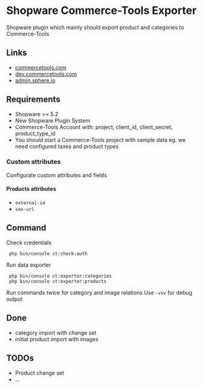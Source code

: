 # Shopware Commerce-Tools Exporter

Shopware plugin which mainly should export product and categories to Commerce-Tools

## Links

 - [commercetools.com](https://commercetools.com/)
 - [dev.commercetools.com](https://dev.commercetools.com/)
 - [admin.sphere.io](https://admin.sphere.io/)

## Requirements

 - Shopware >= 5.2
 - New Shopware Plugin System
 - Commerce-Tools Account with: project, client_id, client_secret, product_type_id
 - You should start a Commerce-Tools project with sample data eg. we need configured taxes and product types

### Custom attributes

Configurate custom attributes and fields

#### Products attributes

 - `external-id`
 - `seo-url`

## Command

Check credentials

```
 php bin/console ct:check:auth
```
 
Run data exporter
 
```
 php bin/console ct:exporter:categories
 php bin/console ct:exporter:products
```

Run commands twice for category and image relations
Use `-vvv` for debug output

## Done

 - category import with change set
 - initial product import with images

## TODOs

 - Product change set
 - ...
